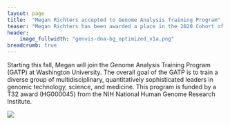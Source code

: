 ```yaml
---
layout: page
title:  "Megan Richters accepted to Genome Analysis Training Program"
teaser: "Megan Richters has been awarded a place in the 2020 Cohort of the Genome Analysis Training Program (GATP)."
header:
    image_fullwidth: "genvis-dna-bg_optimized_v1a.png"
breadcrumb: true
---
```


Starting this fall, Megan will join the Genome Analysis Training Program (GATP) at Washington University. The overall goal of the GATP is to train a diverse group of multidisciplinary, quantitatively sophisticated leaders in genomic technology, science, and medicine. This program is funded by a T32 award (HG000045) from the NIH National Human Genome Research Institute. 

<div class="row">
    <div class="small-12 columns">
        <img src="/assets/img/team/megan_richters.jpg">
    </div>
</div>
